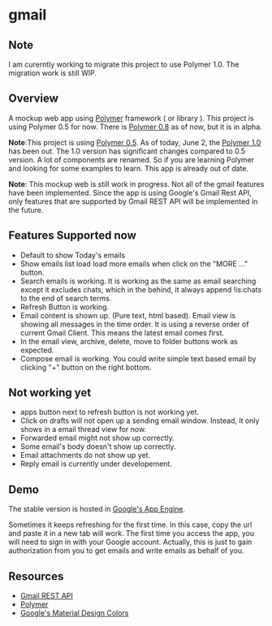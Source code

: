 # gmail
## Note
I am curerntly working to migrate this project to use Polymer 1.0. The migration work is still WIP.

## Overview
A mockup web app using [Polymer](https://www.polymer-project.org/0.5/) framework ( or library ). This project is using Polymer 0.5 for now. There is [Polymer 0.8](https://www.polymer-project.org/0.8/) as of now, but it is in alpha. 

**Note**:This project is using [Polymer 0.5](https://www.polymer-project.org/0.5/). As of today, June 2, the [Polymer 1.0](https://www.polymer-project.org/1.0/) has been out. The 1.0 version has significant changes compared to 0.5 version. A lot of components are renamed. So if you are learning Polymer and looking for some examples to learn. This app is already out of date. 


**Note**: This mockup web is still work in progress. Not all of the gmail features have been implemented. Since the app is using Google's Gmail Rest API, only features that are supported by Gmail REST API will be implemented in the future. 

## Features Supported now
* Default to show Today's emails
* Show emails list load load more emails when click on the "MORE ..." button.
* Search emails is working. It is working as the same as email searching except it excludes chats, which in the behind, it always append !is:chats to the end of search terms.
* Refresh Button is working.
* Email content is shown up. (Pure text, html based). Email view is showing all messages in the time order. It is using a reverse order of current Gmail Client. This means the latest email comes first.
* In the email view, archive, delete, move to folder buttons work as expected.
* Compose email is working. You could write simple text based email by clicking "+" button on the right bottom.

## Not working yet
* apps button next to refresh button is not working yet.
* Click on drafts will not open up a sending email window. Instead, it only shows in a email thread view for now.
* Forwarded email might not show up correctly.
* Some email's body doesn't show up correctly.
* Email attachments do not show up yet.
* Reply email is currently under developement.

## Demo
The stable version is hosted in [Google's App Engine](https://0-1-dot-gmail-polymer.appspot.com/).

Sometimes it keeps refreshing for the first time. In this case, copy the url and paste it in a new tab will work.
The first time you access the app, you will need to sign in with your Google account. Actually, this is just to gain authorization from you to get emails and write emails as behalf of you.


## Resources 
* [Gmail REST API](https://developers.google.com/gmail/api/)
* [Polymer](https://www.polymer-project.org/0.5/)
* [Google's Material Design Colors](http://www.google.com/design/spec/style/color.html)

